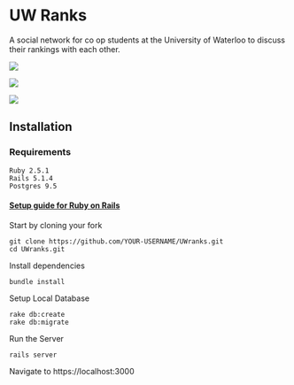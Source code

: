 # UW Ranks

A social network for co op students at the University of Waterloo to discuss their rankings with each other.

![](https://github.com/its007Kevin/UWranks/blob/master/sc1.png)

![](https://github.com/its007Kevin/UWranks/blob/master/sc2.png)

![](https://github.com/its007Kevin/UWranks/blob/master/sc3.png)

## Installation

### Requirements
```
Ruby 2.5.1
Rails 5.1.4
Postgres 9.5
```
#### [Setup guide for Ruby on Rails](https://gorails.com/setup/ubuntu/16.04)

Start by cloning your fork
```
git clone https://github.com/YOUR-USERNAME/UWranks.git
cd UWranks.git
```
Install dependencies
```
bundle install
```
Setup Local Database
```
rake db:create
rake db:migrate
```
Run the Server
```
rails server
```
Navigate to https://localhost:3000
